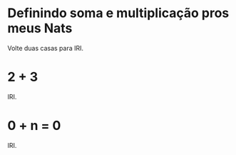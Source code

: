 # Definindo soma e multiplicação pros meus Nats

Volte duas casas para IRI.

# 2 + 3

IRI.

# 0 + n = 0

IRI.

